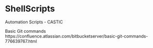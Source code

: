 # ShellScripts
Automation Scripts - CASTIC 

<p>
Basic Git commands <br>
https://confluence.atlassian.com/bitbucketserver/basic-git-commands-776639767.html
</p>
